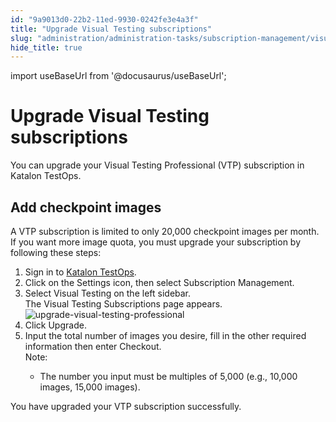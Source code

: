 ```yaml
---
id: "9a9013d0-22b2-11ed-9930-0242fe3e4a3f"
title: "Upgrade Visual Testing subscriptions"
slug: "administration/administration-tasks/subscription-management/visual-testing-subscription/upgrade-visual-testing-subscriptions"
hide_title: true
---
```

import useBaseUrl from '@docusaurus/useBaseUrl';


# <a id="concept-780" class="anchor_top_offset"/><a id="ariaid-title1" class="anchor_top_offset"/>Upgrade Visual Testing subscriptions

<p xmlns="http://www.w3.org/1999/xhtml" className="shortdesc">You can upgrade your Visual Testing Professional (VTP) subscription in Katalon TestOps.</p> 

## <a id="task-4677" class="anchor_top_offset"/>Add checkpoint images

<section xmlns="http://www.w3.org/1999/xhtml" className="section context">A VTP subscription is limited to only 20,000 checkpoint images per month. If you want more image quota, you must upgrade your subscription by following these steps:</section> 
<ol xmlns="http://www.w3.org/1999/xhtml" className="ol steps"><li className="li step stepexpand"><span className="ph cmd">Sign in to <a className="xref j-external-link" href="https://testops.katalon.io/login" target="_blank">Katalon TestOps</a>.</span></li><li className="li step stepexpand"><span className="ph cmd">Click on the <span className="ph uicontrol">Settings</span> icon, then select <span className="ph uicontrol">Subscription Management</span>.</span></li><li className="li step stepexpand"><span className="ph cmd">Select <span className="ph uicontrol">Visual Testing</span> on the left sidebar.</span><div className="itemgroup info">The <span className="ph uicontrol">Visual Testing Subscriptions</span> page appears.</div><div className="itemgroup stepresult"><img className="image" src={useBaseUrl("/9a8b58e0-22b2-11ed-9930-0242fe3e4a3f.png")} alt="upgrade-visual-testing-professional" /></div></li><li className="li step stepexpand"><span className="ph cmd">Click <span className="ph uicontrol">Upgrade</span>.</span></li><li className="li step stepexpand"><span className="ph cmd">Input the total number of images you desire, fill in the other required information then enter <span className="ph uicontrol">Checkout</span>.</span><div className="itemgroup info"><div className="note note note_note"><span className="note__title">Note:</span> <ul className="ul"><li className="li"><p className="p">The number you input must be multiples of 5,000 (e.g., 10,000 images, 15,000 images).</p></li></ul></div></div></li></ol> 
<section xmlns="http://www.w3.org/1999/xhtml" className="section result">You have upgraded your VTP subscription successfully.</section> 
